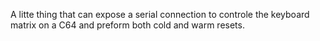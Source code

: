 A litte thing that can expose a serial connection to controle the keyboard matrix on a C64 and preform both cold and warm resets.
